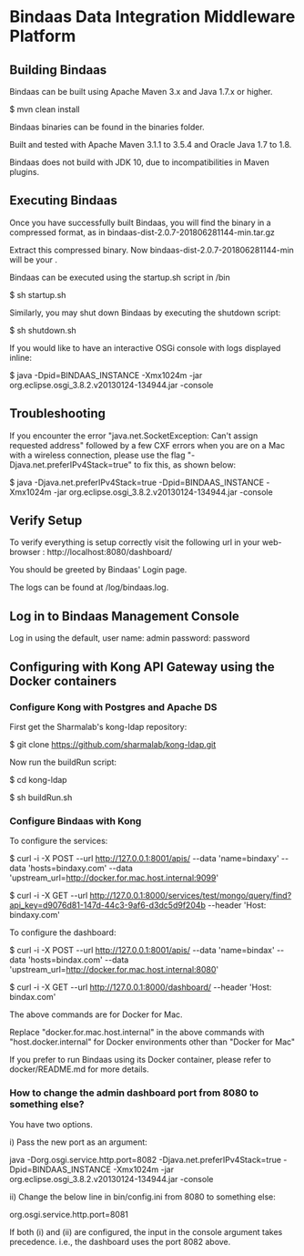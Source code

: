 # Bindaas Data Integration Middleware Platform

## Building Bindaas

Bindaas can be built using Apache Maven 3.x and Java 1.7.x or higher.

 $ mvn clean install

Bindaas binaries can be found in the binaries folder.

Built and tested with Apache Maven 3.1.1 to 3.5.4 and Oracle Java 1.7 to 1.8.

Bindaas does not build with JDK 10, due to incompatibilities in Maven plugins.


## Executing Bindaas

Once you have successfully built Bindaas, you will find the binary in a compressed format, as in
bindaas-dist-2.0.7-201806281144-min.tar.gz


Extract this compressed binary. Now bindaas-dist-2.0.7-201806281144-min will be your <BINDAAS-BINARY-HOME>.

Bindaas can be executed using the startup.sh script in
<BINDAAS-BINARY-HOME>/bin

$ sh startup.sh

Similarly, you may shut down Bindaas by executing the shutdown script:

$ sh shutdown.sh

If you would like to have an interactive OSGi console with logs displayed inline:

$ java -Dpid=BINDAAS_INSTANCE -Xmx1024m -jar org.eclipse.osgi_3.8.2.v20130124-134944.jar -console


## Troubleshooting

If you encounter the error "java.net.SocketException: Can't assign requested address" followed by a few
CXF errors when you are on a Mac with a wireless connection, please use the flag "-Djava.net.preferIPv4Stack=true" to fix this,
as shown below:

$ java -Djava.net.preferIPv4Stack=true -Dpid=BINDAAS_INSTANCE -Xmx1024m -jar org.eclipse.osgi_3.8.2.v20130124-134944.jar -console


## Verify Setup

To verify everything is setup correctly visit the following url in your web-browser :
http://localhost:8080/dashboard/

You should be greeted by Bindaas' Login page.

The logs can be found at <BINDAAS-BINARY-HOME>/log/bindaas.log.


## Log in to Bindaas Management Console

Log in using the default,
user name: admin
password: password



## Configuring with Kong API Gateway using the Docker containers

### Configure Kong with Postgres and Apache DS

First get the Sharmalab's kong-ldap repository:

$ git clone https://github.com/sharmalab/kong-ldap.git

Now run the buildRun script:

$ cd kong-ldap

$ sh buildRun.sh


### Configure Bindaas with Kong
To configure the services:

$ curl -i -X POST   --url http://127.0.0.1:8001/apis/   --data 'name=bindaxy'   --data 'hosts=bindaxy.com'  --data 'upstream_url=http://docker.for.mac.host.internal:9099'

$ curl -i -X GET   --url http://127.0.0.1:8000/services/test/mongo/query/find?api_key=d9076d81-147d-44c3-9af6-d3dc5d9f204b   --header 'Host: bindaxy.com'


To configure the dashboard:

$ curl -i -X POST   --url http://127.0.0.1:8001/apis/   --data 'name=bindax'   --data 'hosts=bindax.com'  --data 'upstream_url=http://docker.for.mac.host.internal:8080'

$ curl -i -X GET   --url http://127.0.0.1:8000/dashboard/   --header 'Host: bindax.com'


The above commands are for Docker for Mac.

Replace "docker.for.mac.host.internal" in the above commands with "host.docker.internal" for Docker environments other than "Docker for Mac"


If you prefer to run Bindaas using its Docker container, please refer to docker/README.md for more details.


### How to change the admin dashboard port from 8080 to something else?

You have two options.

i) Pass the new port as an argument:

java -Dorg.osgi.service.http.port=8082 -Djava.net.preferIPv4Stack=true -Dpid=BINDAAS_INSTANCE -Xmx1024m -jar org.eclipse.osgi_3.8.2.v20130124-134944.jar -console

ii) Change the below line in bin/config.ini from 8080 to something else:

org.osgi.service.http.port=8081

If both (i) and (ii) are configured, the input in the console argument takes precedence. 
i.e., the dashboard uses the port 8082 above.

